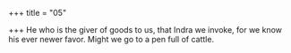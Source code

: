 +++
title = "05"

+++
He who is the giver of goods to us, that Indra we invoke,
for we know his ever newer favor. Might we go to a pen full of cattle. 